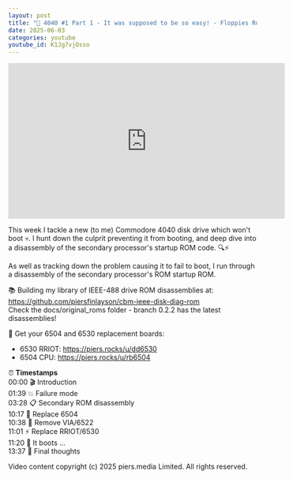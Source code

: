 ```yaml
---
layout: post
title: "💾 4040 #1 Part 1 - It was supposed to be so easy! - Floppies Rock! 🔧"
date: 2025-06-03
categories: youtube
youtube_id: K1Jg7vjOsso
---
```


<!-- You can customize your embedded video appearance -->
<div class="video-container">
    <iframe 
        width="560" 
        height="315" 
        src="https://www.youtube.com/embed/K1Jg7vjOsso" 
        frameborder="0" 
        allow="accelerometer; autoplay; encrypted-media; gyroscope; picture-in-picture" 
        allowfullscreen>
    </iframe>
</div>

This week I tackle a new (to me) Commodore 4040 disk drive which won't boot 💀.  I hunt down the culprit preventing it from booting, and deep dive into a disassembly of the secondary processor's startup ROM code. 🔍⚡  

As well as tracking down the problem causing it to fail to boot, I run through a disassembly of the secondary processor's ROM startup ROM.  

📚 Building my library of IEEE-488 drive ROM disassemblies at: <https://github.com/piersfinlayson/cbm-ieee-disk-diag-rom>  
Check the docs/original_roms folder - branch 0.2.2 has the latest disassemblies!  

🛒 Get your 6504 and 6530 replacement boards:  
- 6530 RRIOT: <https://piers.rocks/u/dd6530>  
- 6504 CPU: <https://piers.rocks/u/rb6504>  

⏰ **Timestamps**  
00:00 🎬 Introduction  
01:39 💥 Failure mode  
03:28 📋 Secondary ROM disassembly  
10:17 🔄 Replace 6504  
10:38 🔧 Remove VIA/6522  
11:01 ⚡ Replace RRIOT/6530  
11:20 🎉 It boots ...  
13:37 💭 Final thoughts  

Video content copyright (c) 2025 piers.media Limited. All rights reserved.  